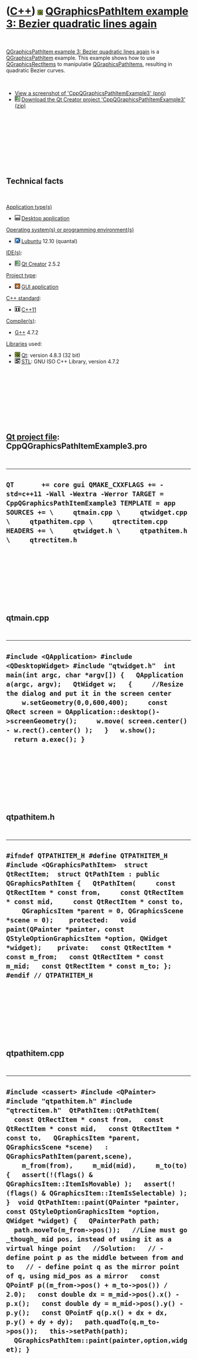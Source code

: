 



 

 

 

 

 

([C++](Cpp.md)) ![Qt](PicQt.png) [QGraphicsPathItem example 3: Bezier quadratic lines again](CppQGraphicsPathItemExample3.md)
===============================================================================================================================

 

[QGraphicsPathItem example 3: Bezier quadratic lines
again](CppQGraphicsPathItemExample3.md) is a
[QGraphicsPathItem](CppQGraphicsPathItem.md) example. This example
shows how to use [QGraphicsRectItems](CppQGraphicsRectItem.md) to
manipulatie [QGraphicsPathItems](CppQGraphicsPathItem.md), resulting in
quadratic Bezier curves.

 

-   [View a screenshot of
    'CppQGraphicsPathItemExample3' (png)](CppQGraphicsPathItemExample3.png)
-   ![Qt Creator](PicQtCreator.png) [Download the Qt Creator project
    'CppQGraphicsPathItemExample3' (zip)](CppQGraphicsPathItemExample3.zip)

 

 

 

 

 

Technical facts
---------------

 

[Application type(s)](CppApplication.md)

-   ![Desktop](PicDesktop.png) [Desktop
    application](CppDesktopApplication.md)

[Operating system(s) or programming environment(s)](CppOs.md)

-   ![Lubuntu](PicLubuntu.png) [Lubuntu](CppLubuntu.md) 12.10 (quantal)

[IDE(s)](CppIde.md):

-   ![Qt Creator](PicQtCreator.png) [Qt Creator](CppQtCreator.md) 2.5.2

[Project type](CppQtProjectType.md):

-   ![GUI](PicGui.png) [GUI application](CppGuiApplication.md)

[C++ standard](CppStandard.md):

-   ![C++11](PicCpp11.png) [C++11](Cpp11.md)

[Compiler(s)](CppCompiler.md):

-   [G++](CppGpp.md) 4.7.2

[Libraries](CppLibrary.md) used:

-   ![Qt](PicQt.png) [Qt](CppQt.md): version 4.8.3 (32 bit)
-   ![STL](PicStl.png) [STL](CppStl.md): GNU ISO C++ Library, version
    4.7.2

 

 

 

 

 

[Qt project file](CppQtProjectFile.md): CppQGraphicsPathItemExample3.pro
-------------------------------------------------------------------------

 

  -----------------------------------------------------------------------------------------------------------------------------------------------------------------------------------------------------------------------------------------------------------------------------------------------
  ` QT       += core gui QMAKE_CXXFLAGS += -std=c++11 -Wall -Wextra -Werror TARGET = CppQGraphicsPathItemExample3 TEMPLATE = app  SOURCES += \     qtmain.cpp \     qtwidget.cpp \     qtpathitem.cpp \     qtrectitem.cpp  HEADERS += \     qtwidget.h \     qtpathitem.h \     qtrectitem.h `
  -----------------------------------------------------------------------------------------------------------------------------------------------------------------------------------------------------------------------------------------------------------------------------------------------

 

 

 

 

 

qtmain.cpp
----------

 

  ---------------------------------------------------------------------------------------------------------------------------------------------------------------------------------------------------------------------------------------------------------------------------------------------------------------------------------------------------------------------------------------------------------------------
  ` #include <QApplication> #include <QDesktopWidget> #include "qtwidget.h"  int main(int argc, char *argv[]) {   QApplication a(argc, argv);   QtWidget w;   {     //Resize the dialog and put it in the screen center     w.setGeometry(0,0,600,400);     const QRect screen = QApplication::desktop()->screenGeometry();     w.move( screen.center() - w.rect().center() );   }   w.show();   return a.exec(); } `
  ---------------------------------------------------------------------------------------------------------------------------------------------------------------------------------------------------------------------------------------------------------------------------------------------------------------------------------------------------------------------------------------------------------------------

 

 

 

 

 

qtpathitem.h
------------

 

  -------------------------------------------------------------------------------------------------------------------------------------------------------------------------------------------------------------------------------------------------------------------------------------------------------------------------------------------------------------------------------------------------------------------------------------------------------------------------------------------------------------------------------------------------------------------------------------
  ` #ifndef QTPATHITEM_H #define QTPATHITEM_H  #include <QGraphicsPathItem>  struct QtRectItem;  struct QtPathItem : public QGraphicsPathItem {   QtPathItem(     const QtRectItem * const from,     const QtRectItem * const mid,     const QtRectItem * const to,     QGraphicsItem *parent = 0, QGraphicsScene *scene = 0);    protected:   void paint(QPainter *painter, const QStyleOptionGraphicsItem *option, QWidget *widget);    private:   const QtRectItem * const m_from;   const QtRectItem * const m_mid;   const QtRectItem * const m_to; };  #endif // QTPATHITEM_H `
  -------------------------------------------------------------------------------------------------------------------------------------------------------------------------------------------------------------------------------------------------------------------------------------------------------------------------------------------------------------------------------------------------------------------------------------------------------------------------------------------------------------------------------------------------------------------------------------

 

 

 

 

 

qtpathitem.cpp
--------------

 

  -----------------------------------------------------------------------------------------------------------------------------------------------------------------------------------------------------------------------------------------------------------------------------------------------------------------------------------------------------------------------------------------------------------------------------------------------------------------------------------------------------------------------------------------------------------------------------------------------------------------------------------------------------------------------------------------------------------------------------------------------------------------------------------------------------------------------------------------------------------------------------------------------------------------------------------------------------------------------------------------------------------------------------------------------------------------------------------------------------------------------------------------------------------------------------------------
  ` #include <cassert> #include <QPainter> #include "qtpathitem.h" #include "qtrectitem.h"  QtPathItem::QtPathItem(   const QtRectItem * const from,   const QtRectItem * const mid,   const QtRectItem * const to,   QGraphicsItem *parent, QGraphicsScene *scene)   : QGraphicsPathItem(parent,scene),     m_from(from),     m_mid(mid),     m_to(to) {   assert(!(flags() & QGraphicsItem::ItemIsMovable) );   assert(!(flags() & QGraphicsItem::ItemIsSelectable) ); }  void QtPathItem::paint(QPainter *painter, const QStyleOptionGraphicsItem *option, QWidget *widget) {   QPainterPath path;   path.moveTo(m_from->pos());   //Line must go _though_ mid pos, instead of using it as a virtual hinge point   //Solution:   // - define point p as the middle between from and to   // - define point q as the mirror point of q, using mid_pos as a mirror   const QPointF p((m_from->pos() + m_to->pos()) / 2.0);   const double dx = m_mid->pos().x() - p.x();   const double dy = m_mid->pos().y() - p.y();   const QPointF q(p.x() + dx + dx, p.y() + dy + dy);   path.quadTo(q,m_to->pos());   this->setPath(path);    QGraphicsPathItem::paint(painter,option,widget); } `
  -----------------------------------------------------------------------------------------------------------------------------------------------------------------------------------------------------------------------------------------------------------------------------------------------------------------------------------------------------------------------------------------------------------------------------------------------------------------------------------------------------------------------------------------------------------------------------------------------------------------------------------------------------------------------------------------------------------------------------------------------------------------------------------------------------------------------------------------------------------------------------------------------------------------------------------------------------------------------------------------------------------------------------------------------------------------------------------------------------------------------------------------------------------------------------------------

 

 

 

 

 

qtrectitem.h
------------

 

  ----------------------------------------------------------------------------------------------------------------------------------------------------------------------------------------------------------------------------
  ` #ifndef QTRECTITEM_H #define QTRECTITEM_H  #include <QGraphicsRectItem>  struct QtRectItem : public QGraphicsRectItem {   QtRectItem(QGraphicsItem *parent = 0, QGraphicsScene *scene = 0); };  #endif // QTRECTITEM_H `
  ----------------------------------------------------------------------------------------------------------------------------------------------------------------------------------------------------------------------------

 

 

 

 

 

qtrectitem.cpp
--------------

 

  ---------------------------------------------------------------------------------------------------------------------------------------------------------------------------------------------------------------------------------------------------------------------------------------------------------------------------
  ` #include "qtrectitem.h"  QtRectItem::QtRectItem(QGraphicsItem *parent, QGraphicsScene *scene)  : QGraphicsRectItem(parent,scene) {   this->setFlags(       QGraphicsItem::ItemIsSelectable     | QGraphicsItem::ItemIsMovable);    const double length = 8;   this->setRect(-length/2.0,-length/2.0,length,length); } `
  ---------------------------------------------------------------------------------------------------------------------------------------------------------------------------------------------------------------------------------------------------------------------------------------------------------------------------

 

 

 

 

 

qtwidget.h
----------

 

  ---------------------------------------------------------------------------------------------------------------------------------------------------------------------------------------------------------
  ` #ifndef QTWIDGET_H #define QTWIDGET_H  #include <QGraphicsView>  ///The widget holding the items struct QtWidget : public QGraphicsView {   QtWidget(QWidget *parent = 0); };  #endif // QTWIDGET_H `
  ---------------------------------------------------------------------------------------------------------------------------------------------------------------------------------------------------------

 

 

 

 

 

qtwidget.cpp
------------

 

  -----------------------------------------------------------------------------------------------------------------------------------------------------------------------------------------------------------------------------------------------------------------------------------------------------------------------------------------------------------------------------------------------------------------------------------------------------------------------------------------------------------------------------------------------------------------------------------------------------------------------------------------------------------------------------------------------------------------------------------------------------------------------------------------------------------------------------------------------------------------------------------------------
  ` #include <cassert> #include <QGraphicsScene> #include "qtrectitem.h" #include "qtpathitem.h" #include "qtwidget.h"  QtWidget::QtWidget(QWidget *parent)   : QGraphicsView(new QGraphicsScene,parent) {   const int n_items = 18;   std::vector<QtRectItem *> rects;    for (int i=0; i!=n_items; ++i)   {     const double angle = 2.0 * M_PI * (static_cast<double>(i) / static_cast<double>(n_items));     const double x1 =  std::sin(angle) * 100.0;     const double y1 = -std::cos(angle) * 100.0;     QtRectItem * const rect = new QtRectItem;     rect->setPos(x1,y1);     scene()->addItem(rect);     rects.push_back(rect);   }   for (int i=0; i<n_items-2; i+=3)   {     assert(i + 2 < n_items);     QtPathItem * const item = new QtPathItem(       rects[(i+0) % n_items],       rects[(i+1) % n_items],       rects[(i+2) % n_items]);     scene()->addItem(item);   } } `
  -----------------------------------------------------------------------------------------------------------------------------------------------------------------------------------------------------------------------------------------------------------------------------------------------------------------------------------------------------------------------------------------------------------------------------------------------------------------------------------------------------------------------------------------------------------------------------------------------------------------------------------------------------------------------------------------------------------------------------------------------------------------------------------------------------------------------------------------------------------------------------------------------

 

 

 

 

 





 




This page has been created by the [tool](Tools.md)
[CodeToHtml](ToolCodeToHtml.md)
